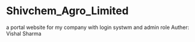 # Shivchem_Agro_Limited
a portal website for my company with login systwm and admin role
Auther:  Vishal Sharma

